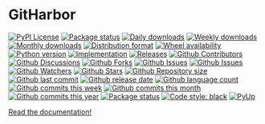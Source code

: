 # GitHarbor

[![PyPI License](https://img.shields.io/pypi/l/githarbor.svg)](https://pypi.org/project/githarbor/)
[![Package status](https://img.shields.io/pypi/status/githarbor.svg)](https://pypi.org/project/githarbor/)
[![Daily downloads](https://img.shields.io/pypi/dd/githarbor.svg)](https://pypi.org/project/githarbor/)
[![Weekly downloads](https://img.shields.io/pypi/dw/githarbor.svg)](https://pypi.org/project/githarbor/)
[![Monthly downloads](https://img.shields.io/pypi/dm/githarbor.svg)](https://pypi.org/project/githarbor/)
[![Distribution format](https://img.shields.io/pypi/format/githarbor.svg)](https://pypi.org/project/githarbor/)
[![Wheel availability](https://img.shields.io/pypi/wheel/githarbor.svg)](https://pypi.org/project/githarbor/)
[![Python version](https://img.shields.io/pypi/pyversions/githarbor.svg)](https://pypi.org/project/githarbor/)
[![Implementation](https://img.shields.io/pypi/implementation/githarbor.svg)](https://pypi.org/project/githarbor/)
[![Releases](https://img.shields.io/github/downloads/phil65/githarbor/total.svg)](https://github.com/phil65/githarbor/releases)
[![Github Contributors](https://img.shields.io/github/contributors/phil65/githarbor)](https://github.com/phil65/githarbor/graphs/contributors)
[![Github Discussions](https://img.shields.io/github/discussions/phil65/githarbor)](https://github.com/phil65/githarbor/discussions)
[![Github Forks](https://img.shields.io/github/forks/phil65/githarbor)](https://github.com/phil65/githarbor/forks)
[![Github Issues](https://img.shields.io/github/issues/phil65/githarbor)](https://github.com/phil65/githarbor/issues)
[![Github Issues](https://img.shields.io/github/issues-pr/phil65/githarbor)](https://github.com/phil65/githarbor/pulls)
[![Github Watchers](https://img.shields.io/github/watchers/phil65/githarbor)](https://github.com/phil65/githarbor/watchers)
[![Github Stars](https://img.shields.io/github/stars/phil65/githarbor)](https://github.com/phil65/githarbor/stars)
[![Github Repository size](https://img.shields.io/github/repo-size/phil65/githarbor)](https://github.com/phil65/githarbor)
[![Github last commit](https://img.shields.io/github/last-commit/phil65/githarbor)](https://github.com/phil65/githarbor/commits)
[![Github release date](https://img.shields.io/github/release-date/phil65/githarbor)](https://github.com/phil65/githarbor/releases)
[![Github language count](https://img.shields.io/github/languages/count/phil65/githarbor)](https://github.com/phil65/githarbor)
[![Github commits this week](https://img.shields.io/github/commit-activity/w/phil65/githarbor)](https://github.com/phil65/githarbor)
[![Github commits this month](https://img.shields.io/github/commit-activity/m/phil65/githarbor)](https://github.com/phil65/githarbor)
[![Github commits this year](https://img.shields.io/github/commit-activity/y/phil65/githarbor)](https://github.com/phil65/githarbor)
[![Package status](https://codecov.io/gh/phil65/githarbor/branch/main/graph/badge.svg)](https://codecov.io/gh/phil65/githarbor/)
[![Code style: black](https://img.shields.io/badge/code%20style-black-000000.svg)](https://github.com/psf/black)
[![PyUp](https://pyup.io/repos/github/phil65/githarbor/shield.svg)](https://pyup.io/repos/github/phil65/githarbor/)

[Read the documentation!](https://phil65.github.io/githarbor/)

